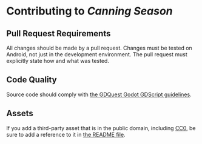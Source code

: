 # Contributing to _Canning Season_

## Pull Request Requirements

All changes should be made by a pull request. Changes must be tested on Android, not just in the development environment. 
The pull request must explicitly state how and what was tested.

## Code Quality

Source code should comply with [the GDQuest Godot GDScript guidelines](https://www.gdquest.com/docs/guidelines/best-practices/godot-gdscript/).

## Assets

If you add a third-party asset that is in the public domain, including [CC0](https://creativecommons.org/share-your-work/public-domain/cc0/), 
be sure to add a reference to it in [the README file](README.md).
